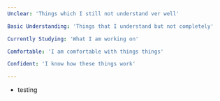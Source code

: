 ```yaml
---
Unclear: 'Things which I still not understand ver well'

Basic Understanding: 'Things that I understand but not completely'

Currently Studying: 'What I am working on'

Comfortable: 'I am comfortable with things things'

Confident: 'I know how these things work'

---
```


- testing 